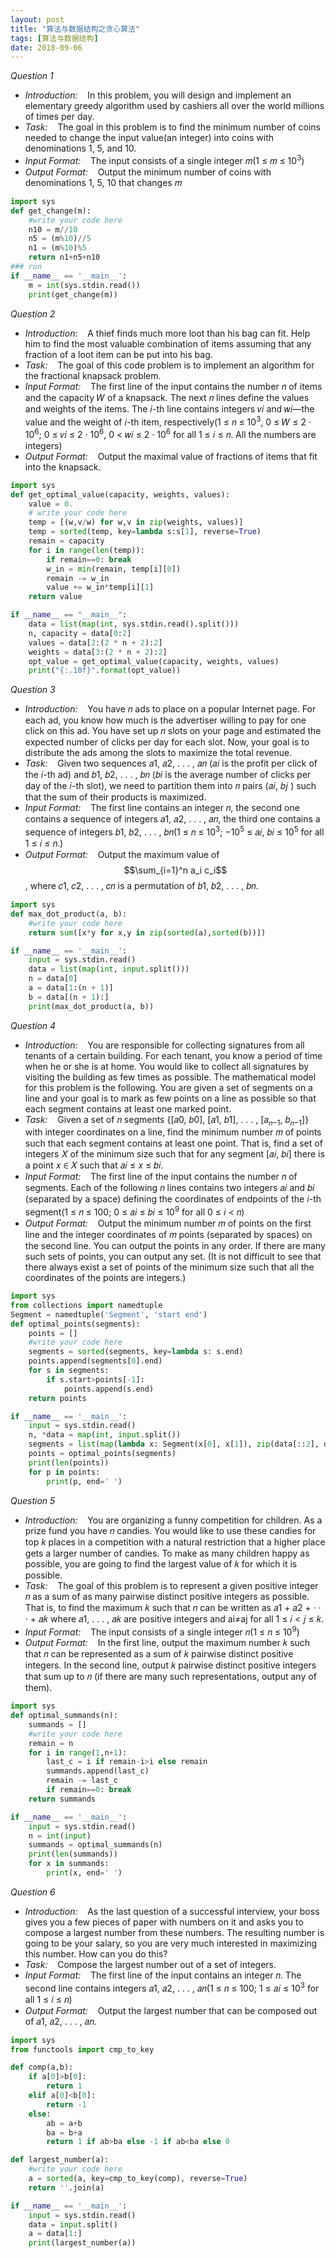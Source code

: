 ```yaml
---
layout: post
title: "算法与数据结构之贪心算法"
tags: [算法与数据结构]
date: 2018-09-06
---
```


*Question 1*
+ *Introduction:* &nbsp;&nbsp; In this problem, you will design and implement an elementary greedy algorithm used by cashiers all over the world millions of times per day.
+ *Task:* &nbsp;&nbsp; The goal in this problem is to find the minimum number of coins needed to change the input value(an integer) into coins with denominations 1, 5, and 10.
+ *Input Format:* &nbsp;&nbsp; The input consists of a single integer 𝑚(1 ≤ 𝑚 ≤ 10<sup>3</sup>)
+ *Output Format:* &nbsp;&nbsp; Output the minimum number of coins with denominations 1, 5, 10 that changes 𝑚

```python
import sys
def get_change(m):
    #write your code here
    n10 = m//10
    n5 = (m%10)//5
    n1 = (m%10)%5
    return n1+n5+n10
### run
if __name__ == '__main__':
    m = int(sys.stdin.read())
    print(get_change(m))
```

*Question 2*
+ *Introduction:* &nbsp;&nbsp; A thief finds much more loot than his bag can fit. Help him to find the most valuable combination of items assuming that any fraction of a loot item can be put into his bag.
+ *Task:* &nbsp;&nbsp; The goal of this code problem is to implement an algorithm for the fractional knapsack problem.
+ *Input Format:* &nbsp;&nbsp; The first line of the input contains the number 𝑛 of items and the capacity 𝑊 of a knapsack. The next 𝑛 lines define the values and weights of the items. The 𝑖-th line contains integers 𝑣𝑖 and 𝑤𝑖—the value and the weight of 𝑖-th item, respectively(1 ≤ 𝑛 ≤ 10<sup>3</sup>, 0 ≤ 𝑊 ≤ 2 · 10<sup>6</sup>; 0 ≤ 𝑣𝑖 ≤ 2 · 10<sup>6</sup>, 0 < 𝑤𝑖 ≤ 2 · 10<sup>6</sup> for all 1 ≤ 𝑖 ≤ 𝑛. All the numbers are integers)
+ *Output Format:* &nbsp;&nbsp; Output the maximal value of fractions of items that fit into the knapsack.

```python
import sys
def get_optimal_value(capacity, weights, values):
    value = 0.
    # write your code here
    temp = [(w,v/w) for w,v in zip(weights, values)]
    temp = sorted(temp, key=lambda s:s[1], reverse=True)
    remain = capacity
    for i in range(len(temp)):
    	if remain==0: break
    	w_in = min(remain, temp[i][0])
    	remain -= w_in
    	value += w_in*temp[i][1]
    return value

if __name__ == "__main__":
    data = list(map(int, sys.stdin.read().split()))
    n, capacity = data[0:2]
    values = data[2:(2 * n + 2):2]
    weights = data[3:(2 * n + 2):2]
    opt_value = get_optimal_value(capacity, weights, values)
    print("{:.10f}".format(opt_value))
```

*Question 3*
+ *Introduction:* &nbsp;&nbsp; You have 𝑛 ads to place on a popular Internet page. For each ad, you know how much is the advertiser willing to pay for one click on this ad. You have set up 𝑛 slots on your page and estimated the expected number of clicks per day for each slot. Now, your goal is to distribute the ads among the slots to maximize the total revenue.
+ *Task:* &nbsp;&nbsp; Given two sequences 𝑎1, 𝑎2, . . . , 𝑎𝑛 (𝑎𝑖 is the profit per click of the 𝑖-th ad) and 𝑏1, 𝑏2, . . . , 𝑏𝑛 (𝑏𝑖 is the average number of clicks per day of the 𝑖-th slot), we need to partition them into 𝑛 pairs (𝑎𝑖, 𝑏𝑗 ) such that the sum of their products is maximized.
+ *Input Format:* &nbsp;&nbsp; The first line contains an integer 𝑛, the second one contains a sequence of integers 𝑎1, 𝑎2, . . . , 𝑎𝑛, the third one contains a sequence of integers 𝑏1, 𝑏2, . . . , 𝑏𝑛(1 ≤ 𝑛 ≤ 10<sup>3</sup>; −10<sup>5</sup> ≤ 𝑎𝑖, 𝑏𝑖 ≤ 10<sup>5</sup> for all 1 ≤ 𝑖 ≤ 𝑛.)
+ *Output Format:* &nbsp;&nbsp; Output the maximum value of $$\sum_{i=1}^n a_i c_i$$, where 𝑐1, 𝑐2, . . . , 𝑐𝑛 is a permutation of 𝑏1, 𝑏2, . . . , 𝑏𝑛.

```python
import sys
def max_dot_product(a, b):
    #write your code here
    return sum([x*y for x,y in zip(sorted(a),sorted(b))])

if __name__ == '__main__':
    input = sys.stdin.read()
    data = list(map(int, input.split()))
    n = data[0]
    a = data[1:(n + 1)]
    b = data[(n + 1):]
    print(max_dot_product(a, b))
```

*Question 4*
+ *Introduction:* &nbsp;&nbsp; You are responsible for collecting signatures from all tenants of a certain building. For each tenant, you know a period of time when he or she is at home. You would like to collect all signatures by visiting the building as few times as possible. The mathematical model for this problem is the following. You are given a set of segments on a line and your goal is to mark as few points on a line as possible so that each segment contains at least one marked point.
+ *Task:* &nbsp;&nbsp; Given a set of 𝑛 segments {[𝑎0, 𝑏0], [𝑎1, 𝑏1], . . . , [𝑎<sub>𝑛−1</sub>, 𝑏<sub>𝑛−1</sub>]} with integer coordinates on a line, find the minimum number 𝑚 of points such that each segment contains at least one point. That is, find a set of integers 𝑋 of the minimum size such that for any segment [𝑎𝑖, 𝑏𝑖] there is a point 𝑥 ∈ 𝑋 such that 𝑎𝑖 ≤ 𝑥 ≤ 𝑏𝑖.
+ *Input Format:* &nbsp;&nbsp; The first line of the input contains the number 𝑛 of segments. Each of the following 𝑛 lines contains two integers 𝑎𝑖 and 𝑏𝑖 (separated by a space) defining the coordinates of endpoints of the 𝑖-th segment(1 ≤ 𝑛 ≤ 100; 0 ≤ 𝑎𝑖 ≤ 𝑏𝑖 ≤ 10<sup>9</sup> for all 0 ≤ 𝑖 < 𝑛)
+ *Output Format:* &nbsp;&nbsp; Output the minimum number 𝑚 of points on the first line and the integer coordinates of 𝑚 points (separated by spaces) on the second line. You can output the points in any order. If there are many such sets of points, you can output any set. (It is not difficult to see that there always exist a set of points of the minimum size such that all the coordinates of the points are integers.)

```python
import sys
from collections import namedtuple
Segment = namedtuple('Segment', 'start end')
def optimal_points(segments):
    points = []
    #write your code here
    segments = sorted(segments, key=lambda s: s.end)
    points.append(segments[0].end)
    for s in segments:
        if s.start>points[-1]:
            points.append(s.end)
    return points

if __name__ == '__main__':
    input = sys.stdin.read()
    n, *data = map(int, input.split())
    segments = list(map(lambda x: Segment(x[0], x[1]), zip(data[::2], data[1::2])))
    points = optimal_points(segments)
    print(len(points))
    for p in points:
        print(p, end=' ')
```

*Question 5*
+ *Introduction:* &nbsp;&nbsp; You are organizing a funny competition for children. As a prize fund you have 𝑛 candies. You would like to use these candies for top 𝑘 places in a competition with a natural restriction that a higher place gets a larger number of candies. To make as many children happy as possible, you are going to find the largest value of 𝑘 for which it is possible.
+ *Task:* &nbsp;&nbsp; The goal of this problem is to represent a given positive integer 𝑛 as a sum of as many pairwise distinct positive integers as possible. That is, to find the maximum 𝑘 such that 𝑛 can be written as 𝑎1 + 𝑎2 + · · · + 𝑎𝑘 where 𝑎1, . . . , 𝑎𝑘 are positive integers and ai&ne;aj for all 1 ≤ 𝑖 < 𝑗 ≤ 𝑘.
+ *Input Format:* &nbsp;&nbsp; The input consists of a single integer 𝑛(1 ≤ 𝑛 ≤ 10<sup>9</sup>)
+ *Output Format:* &nbsp;&nbsp; In the first line, output the maximum number 𝑘 such that 𝑛 can be represented as a sum of 𝑘 pairwise distinct positive integers. In the second line, output 𝑘 pairwise distinct positive integers that sum up to 𝑛 (if there are many such representations, output any of them).

```python
import sys
def optimal_summands(n):
    summands = []
    #write your code here
    remain = n
    for i in range(1,n+1):
        last_c = i if remain-i>i else remain
        summands.append(last_c)
        remain -= last_c
        if remain==0: break
    return summands

if __name__ == '__main__':
    input = sys.stdin.read()
    n = int(input)
    summands = optimal_summands(n)
    print(len(summands))
    for x in summands:
        print(x, end=' ')
```

*Question 6*
+ *Introduction:* &nbsp;&nbsp; As the last question of a successful interview, your boss gives you a few pieces of paper with numbers on it and asks you to compose a largest number from these numbers. The resulting number is going to be your salary, so you are very much interested in maximizing this number. How can you do this?
+ *Task:* &nbsp;&nbsp; Compose the largest number out of a set of integers.
+ *Input Format:* &nbsp;&nbsp; The first line of the input contains an integer 𝑛. The second line contains integers 𝑎1, 𝑎2, . . . , 𝑎𝑛(1 ≤ 𝑛 ≤ 100; 1 ≤ 𝑎𝑖 ≤ 10<sup>3</sup> for all 1 ≤ 𝑖 ≤ 𝑛)
+ *Output Format:* &nbsp;&nbsp; Output the largest number that can be composed out of 𝑎1, 𝑎2, . . . , 𝑎𝑛.

```python
import sys
from functools import cmp_to_key

def comp(a,b):
    if a[0]>b[0]:
        return 1
    elif a[0]<b[0]:
        return -1
    else:
        ab = a+b
        ba = b+a
        return 1 if ab>ba else -1 if ab<ba else 0

def largest_number(a):
    #write your code here
    a = sorted(a, key=cmp_to_key(comp), reverse=True)
    return ''.join(a)

if __name__ == '__main__':
    input = sys.stdin.read()
    data = input.split()
    a = data[1:]
    print(largest_number(a))
```
